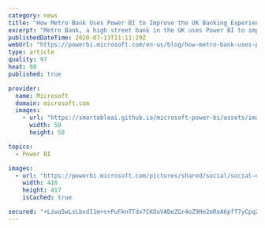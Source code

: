 ```yaml
---
category: news
title: "How Metro Bank Uses Power BI to Improve the UK Banking Experience "
excerpt: "Metro Bank, a high street bank in the UK uses Power BI to improve the banking experience. The company has over 100 reports in production and is using Power BI to continually improve. "
publishedDateTime: 2020-07-13T11:11:29Z
webUrl: "https://powerbi.microsoft.com/en-us/blog/how-metro-bank-uses-power-bi-to-improve-the-uk-banking-experience/"
type: article
quality: 97
heat: 98
published: true

provider:
  name: Microsoft
  domain: microsoft.com
  images:
    - url: "https://smartableai.github.io/microsoft-power-bi/assets/images/organizations/microsoft.com-50x50.jpg"
      width: 50
      height: 50

topics:
  - Power BI

images:
  - url: "https://powerbi.microsoft.com/pictures/shared/social/social-default-image.png"
    width: 418
    height: 417
    isCached: true

secured: "+Lzwa5wLsLbxdI1m+s+PuFknTTdv7CKOuVADeZGr4oZ9He2mRoA6pfT7yCpqZL5qTiQ4h3LyJONEA0vLtW5TwL8eXj5UlruCttHE/t4TIAPnMb52fgjmZKYBtNBhu5cOm3wO9FHnVjKqO9lX0RW9Zbjnh1CQO9NZTmkywu1DStwxamKrhnuvImc9dVR18D5GrAosS+pBv0cgYkZM227mYAP7OLjxOxvdte7lDp62byvd8jVGeOT8bHhO/wTiAy4wIcvrFgKx/qXFjj2C0QMyHj00ZPzPVd+DYZnIYIJ9VuqvKPAQphsWTxwhVhYHEQDgB/ZfAbjE5YaJhA1rOhv+oQ==;Z5LPd1/zM2tf/++MWCGdNg=="
---
```


